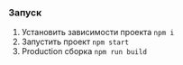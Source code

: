 
### Запуск
1. Установить зависимости проекта `npm i`
2. Запустить проект `npm start`
3. Production сборка `npm run build`
